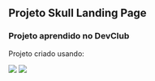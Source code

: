 <h2>Projeto Skull Landing Page</h2>
<h3>Projeto aprendido no DevClub</h3>
<p>Projeto criado usando:</p>
<img src="https://img.shields.io/badge/HTML5-E34F26?style=for-the-badge&logo=html5&logoColor=white"/>
<img src="https://img.shields.io/badge/CSS3-1572B6?style=for-the-badge&logo=css3&logoColor=white"/>
<br>
<img https://github.com/SamuelDias91/Skull-Landing-Page/blob/master/assets/skull%20page%20desktop-mobile.png?raw=true/>
